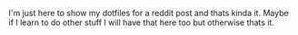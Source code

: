 I'm just here to show my dotfiles for a reddit post and thats kinda it. 
Maybe if I learn to do other stuff I will have that here too but otherwise 
thats it.
